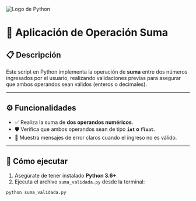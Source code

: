 ![Logo de Python](https://github.com/user-attachments/assets/dcb4fb76-71e4-4acf-8b19-bac8570f8e04)

# 🧮 Aplicación de Operación Suma

## 📋 Descripción

Este script en Python implementa la operación de **suma** entre dos números ingresados por el usuario, realizando validaciones previas para asegurar que ambos operandos sean válidos (enteros o decimales).

---

## ⚙️ Funcionalidades

- ✅ Realiza la suma de **dos operandos numéricos**.
- 🛡️ Verifica que ambos operandos sean de tipo **`int` o `float`**.
- 📢 Muestra mensajes de error claros cuando el ingreso no es válido.

---

## 🚀 Cómo ejecutar

1. Asegúrate de tener instalado **Python 3.6+**.
2. Ejecuta el archivo `suma_validada.py` desde la terminal:

```bash
python suma_validada.py
